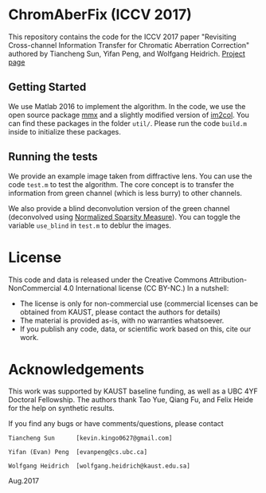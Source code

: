 
# ChromAberFix (ICCV 2017)

This repository contains the code for the ICCV 2017 paper "Revisiting Cross-channel Information Transfer for Chromatic Aberration Correction" authored by Tiancheng Sun, Yifan Peng, and Wolfgang Heidrich. [Project page](http://vccimaging.org/Publications/Sun2017RCI/)


## Getting Started

We use Matlab 2016 to implement the algorithm. In the code, we use the open source package [mmx](https://www.mathworks.com/matlabcentral/fileexchange/37515-mmx-multithreaded-matrix-operations-on-n-d-matrices) and a slightly modified version of [im2col](https://github.com/yjxiong/im2col). You can find these packages in the folder `util/`. Please run the code `build.m` inside to initialize these packages.


## Running the tests


We provide an example image taken from diffractive lens. You can use the code `test.m` to test the algorithm. The core concept is to transfer the information from green channel (which is less burry) to other channels. 

We also provide a blind deconvolution version of the green channel (deconvolved using [Normalized Sparsity Measure](http://cs.nyu.edu/~dilip/research/blind-deconvolution/)). You can toggle the variable `use_blind` in `test.m` to deblur the images.


# License


This code and data is released under the Creative Commons Attribution-NonCommercial 4.0 International license (CC BY-NC.) In a nutshell:

- The license is only for non-commercial use (commercial licenses can be obtained from KAUST, please contact the authors for details)
- The material is provided as-is, with no warranties whatsoever.
- If you publish any code, data, or scientific work based on this, cite our work. 

# Acknowledgements

This work was supported by KAUST baseline funding, as well as a UBC 4YF Doctoral Fellowship. The authors thank Tao Yue, Qiang Fu, and Felix Heide for the help on synthetic results.

If you find any bugs or have comments/questions, please contact 

	Tiancheng Sun      [kevin.kingo0627@gmail.com]
	
	Yifan (Evan) Peng  [evanpeng@cs.ubc.ca]
	
	Wolfgang Heidrich  [wolfgang.heidrich@kaust.edu.sa]

Aug.2017
